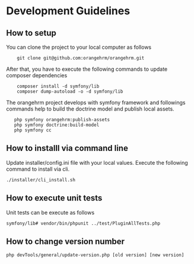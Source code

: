 # Development Guidelines 
## How to setup 
You can clone the project to your local computer as follows 
```
    git clone git@github.com:orangehrm/orangehrm.git
```
After that, you have to execute the following commands to update composer dependencies 
```
    composer install -d symfony/lib
    composer dump-autoload -o -d symfony/lib
```
The orangehrm project develops with symfony framework and followings commands help to build the doctrine model and publish local assets. 
```
   php symfony orangehrm:publish-assets
   php symfony doctrine:build-model
   php symfony cc
``` 
## How to installl via command line
Update installer/config.ini file with your local values.
Execute the following command to install via cli.
```
./installer/cli_install.sh
```
## How to execute unit tests
Unit tests can be execute as follows
```
symfony/lib# vendor/bin/phpunit ../test/PluginAllTests.php
```

## How to change version number 
    php devTools/general/update-version.php [old version] [new version]